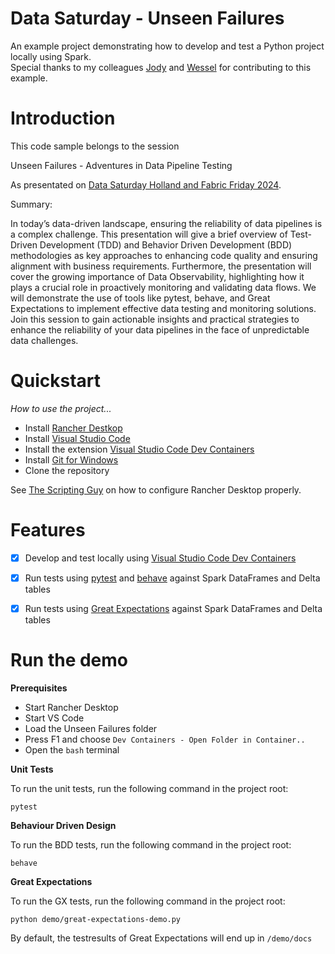 # Data Saturday - Unseen Failures
An example project demonstrating how to develop and test a Python project locally using Spark.  
Special thanks to my colleagues [Jody](https://github.com/sqlkabouter) and [Wessel](https://github.com/TheScriptingGuy/docker-azure-spark) for contributing to this example.


# Introduction

This code sample belongs to the session  

Unseen Failures - Adventures in Data Pipeline Testing  

As presentated on
[Data Saturday Holland and Fabric Friday 2024](https://datasaturday.nl/).

Summary:

In today’s data-driven landscape, ensuring the reliability of data pipelines is a complex challenge. This presentation will give a brief overview of Test-Driven Development (TDD) and Behavior Driven Development (BDD) methodologies as key approaches to enhancing code quality and ensuring alignment with business requirements. Furthermore, the presentation will cover the growing importance of Data Observability, highlighting how it plays a crucial role in proactively monitoring and validating data flows. We will demonstrate the use of tools like pytest, behave, and Great Expectations to implement effective data testing and monitoring solutions.
Join this session to gain actionable insights and practical strategies to enhance the reliability of your data pipelines in the face of unpredictable data challenges.

# Quickstart

_How to use the project..._

- Install [Rancher Destkop](https://rancherdesktop.io/)
- Install [Visual Studio Code](https://code.visualstudio.com/)
- Install the extension [Visual Studio Code Dev Containers](https://marketplace.visualstudio.com/items?itemName=ms-vscode-remote.remote-containers)
- Install [Git for Windows](https://git-scm.com/download/win)
- Clone the repository

See [The Scripting Guy](https://github.com/TheScriptingGuy/docker-azure-spark?tab=readme-ov-file#how-can-you-use-this-project) on how to configure Rancher Desktop properly.

# Features

- [x] Develop and test locally using [Visual Studio Code Dev Containers](https://marketplace.visualstudio.com/items?itemName=ms-vscode-remote.remote-containers)
- [x] Run tests using [pytest](https://pypi.org/project/pytest/) and [behave](https://pypi.org/project/behave/) against Spark DataFrames and Delta tables
- [x] Run tests using [Great Expectations](https://greatexpectations.io/gx-core) against Spark DataFrames and Delta tables


# Run the demo
**Prerequisites**
- Start Rancher Desktop  
- Start VS Code
- Load the Unseen Failures folder
- Press F1 and choose  `Dev Containers - Open Folder in Container..`
- Open the `bash` terminal

**Unit Tests**  

To run the unit tests, run the following command in the project root:

```
pytest
```
**Behaviour Driven Design**  

To run the BDD tests, run the following command in the project root:

```
behave
```

**Great Expectations**  

To run the GX tests, run the following command in the project root:
```
python demo/great-expectations-demo.py 
```
By default, the testresults of Great Expectations will end up in `/demo/docs`